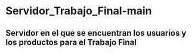 # Servidor_Trabajo_Final-main
## Servidor en el que se encuentran los usuarios y los productos para el Trabajo Final
